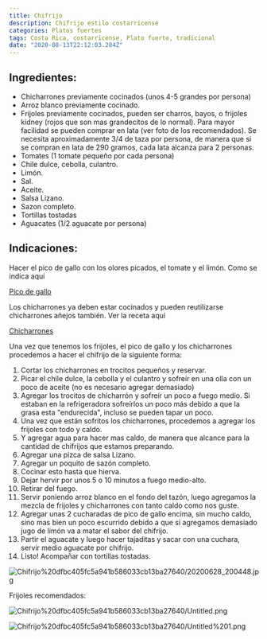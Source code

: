 ```yaml
---
title: Chifrijo
description: Chifrijo estilo costarricense
categories: Platos fuertes
tags: Costa Rica, costarricense, Plato fuerte, tradicional
date: "2020-08-13T22:12:03.284Z"
---
```

## Ingredientes:

- Chicharrones previamente cocinados (unos 4-5 grandes por persona)
- Arroz blanco previamente cocinado.
- Frijoles previamente cocinados, pueden ser charros, bayos, o frijoles kidney (rojos que son mas grandecitos de lo normal). Para mayor facilidad se pueden comprar en lata (ver foto de los recomendados). Se necesita aproximadamente 3/4 de taza por persona, de manera que si se compran en lata de 290 gramos, cada lata alcanza para 2 personas.
- Tomates (1 tomate pequeño por cada persona)
- Chile dulce, cebolla, culantro.
- Limón.
- Sal.
- Aceite.
- Salsa Lizano.
- Sazon completo.
- Tortillas tostadas
- Aguacates (1/2 aguacate por persona)

## Indicaciones:

Hacer el pico de gallo con los olores picados, el tomate y el limón. Como se indica aquí

[Pico de gallo](https://www.notion.so/Pico-de-gallo-ee74193811664ecf9718f428a8720f6e)

Los chicharrones ya deben estar cocinados y pueden reutilizarse chicharrones añejos también. Ver la receta aquí

[Chicharrones ](Chicharrones%20339b1261f4bc462ca8ed26dba5441a10.md)

Una vez que tenemos los frijoles, el pico de gallo y los chicharrones procedemos a hacer el chifrijo de la siguiente forma:

1. Cortar los chicharrones en trocitos pequeños y reservar.
2. Picar el chile dulce, la cebolla y el culantro y sofreír en una olla con un poco de aceite (no es necesario agregar demasiado)
3. Agregar los trocitos de chicharrón y sofreír un poco  a fuego medio. Si estaban en la refrigeradora sofreírlos un poco más debido a que la grasa esta "endurecida", incluso se pueden tapar un poco.
4. Una vez que están sofritos los chicharrones, procedemos a agregar los frijoles con todo y caldo.
5. Y agregar  agua para hacer mas caldo, de manera que alcance para la cantidad de chifrijos que estamos preparando.
6. Agregar una pizca de salsa Lizano.
7. Agregar un poquito de sazón completo.
8. Cocinar esto hasta que hierva.
9. Dejar hervir por unos 5 o 10 minutos a fuego medio-alto.
10. Retirar del fuego.
11. Servir poniendo arroz blanco en el fondo del tazón, luego agregamos la mezcla de frijoles y chicharrones con tanto caldo como nos guste.
12. Agregar unas 2 cucharadas de pico de gallo encima, sin mucho caldo, sino mas bien un poco  escurrido debido a que si agregamos demasiado jugo de limón va a matar el sabor del chifrijo.
13. Partir el aguacate y luego hacer tajaditas y sacar con una cuchara, servir medio aguacate por chifrijo.
14. Listo! Acompañar con tortillas tostadas.

![Chifrijo%20dfbc405fc5a941b586033cb13ba27640/20200628_200448.jpg](Chifrijo%20dfbc405fc5a941b586033cb13ba27640/20200628_200448.jpg)

Frijoles recomendados:

![Chifrijo%20dfbc405fc5a941b586033cb13ba27640/Untitled.png](Chifrijo%20dfbc405fc5a941b586033cb13ba27640/Untitled.png)

![Chifrijo%20dfbc405fc5a941b586033cb13ba27640/Untitled%201.png](Chifrijo%20dfbc405fc5a941b586033cb13ba27640/Untitled%201.png)